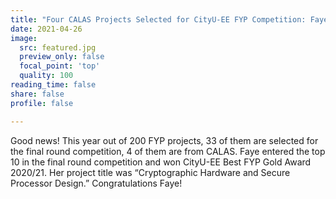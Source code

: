 ```yaml
---
title: "Four CALAS Projects Selected for CityU-EE FYP Competition: Faye won Gold Award 2020/21"
date: 2021-04-26
image:
  src: featured.jpg
  preview_only: false
  focal_point: 'top'
  quality: 100
reading_time: false
share: false
profile: false

---
```


<!--more-->

Good news! This year out of 200 FYP projects, 33 of them are selected for the final round competition, 4 of them are from CALAS. Faye entered the top 10 in the final round competition and won CityU-EE Best FYP Gold Award 2020/21. Her project title was “Cryptographic Hardware and Secure Processor Design.” Congratulations Faye!
